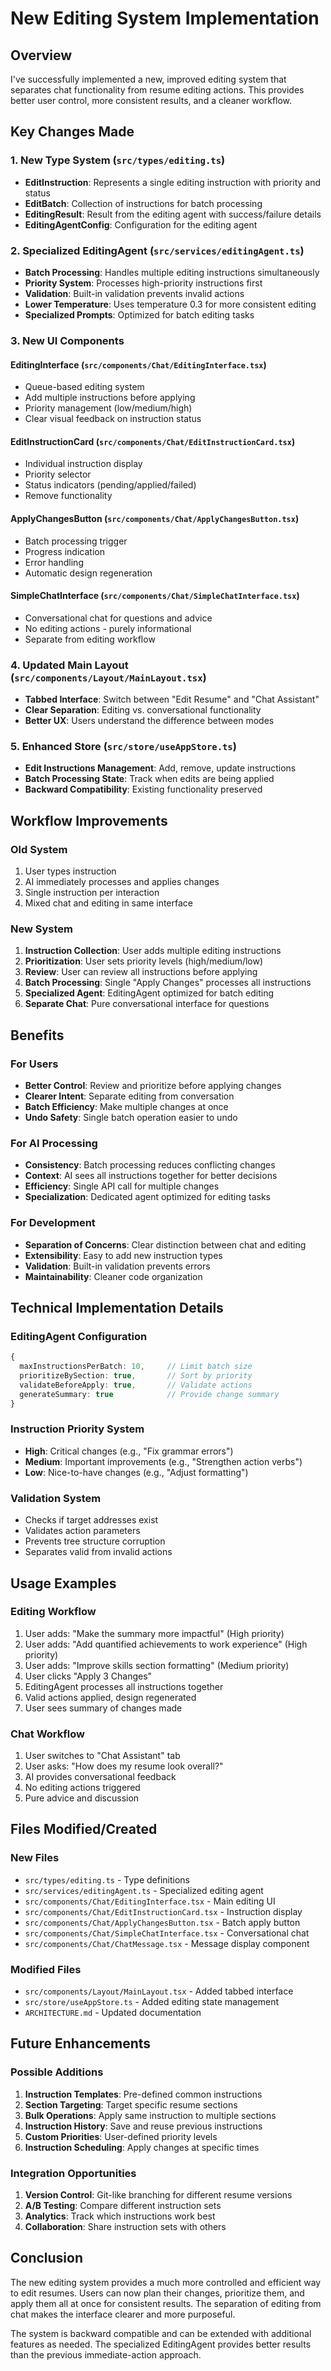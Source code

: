 # New Editing System Implementation

## Overview

I've successfully implemented a new, improved editing system that separates chat functionality from resume editing actions. This provides better user control, more consistent results, and a cleaner workflow.

## Key Changes Made

### 1. New Type System (`src/types/editing.ts`)
- **EditInstruction**: Represents a single editing instruction with priority and status
- **EditBatch**: Collection of instructions for batch processing
- **EditingResult**: Result from the editing agent with success/failure details
- **EditingAgentConfig**: Configuration for the editing agent

### 2. Specialized EditingAgent (`src/services/editingAgent.ts`)
- **Batch Processing**: Handles multiple editing instructions simultaneously
- **Priority System**: Processes high-priority instructions first
- **Validation**: Built-in validation prevents invalid actions
- **Lower Temperature**: Uses temperature 0.3 for more consistent editing
- **Specialized Prompts**: Optimized for batch editing tasks

### 3. New UI Components

#### EditingInterface (`src/components/Chat/EditingInterface.tsx`)
- Queue-based editing system
- Add multiple instructions before applying
- Priority management (low/medium/high)
- Clear visual feedback on instruction status

#### EditInstructionCard (`src/components/Chat/EditInstructionCard.tsx`)
- Individual instruction display
- Priority selector
- Status indicators (pending/applied/failed)
- Remove functionality

#### ApplyChangesButton (`src/components/Chat/ApplyChangesButton.tsx`)
- Batch processing trigger
- Progress indication
- Error handling
- Automatic design regeneration

#### SimpleChatInterface (`src/components/Chat/SimpleChatInterface.tsx`)
- Conversational chat for questions and advice
- No editing actions - purely informational
- Separate from editing workflow

### 4. Updated Main Layout (`src/components/Layout/MainLayout.tsx`)
- **Tabbed Interface**: Switch between "Edit Resume" and "Chat Assistant"
- **Clear Separation**: Editing vs. conversational functionality
- **Better UX**: Users understand the difference between modes

### 5. Enhanced Store (`src/store/useAppStore.ts`)
- **Edit Instructions Management**: Add, remove, update instructions
- **Batch Processing State**: Track when edits are being applied
- **Backward Compatibility**: Existing functionality preserved

## Workflow Improvements

### Old System
1. User types instruction
2. AI immediately processes and applies changes
3. Single instruction per interaction
4. Mixed chat and editing in same interface

### New System
1. **Instruction Collection**: User adds multiple editing instructions
2. **Prioritization**: User sets priority levels (high/medium/low)
3. **Review**: User can review all instructions before applying
4. **Batch Processing**: Single "Apply Changes" processes all instructions
5. **Specialized Agent**: EditingAgent optimized for batch editing
6. **Separate Chat**: Pure conversational interface for questions

## Benefits

### For Users
- **Better Control**: Review and prioritize before applying changes
- **Clearer Intent**: Separate editing from conversation
- **Batch Efficiency**: Make multiple changes at once
- **Undo Safety**: Single batch operation easier to undo

### For AI Processing
- **Consistency**: Batch processing reduces conflicting changes
- **Context**: AI sees all instructions together for better decisions
- **Efficiency**: Single API call for multiple changes
- **Specialization**: Dedicated agent optimized for editing tasks

### For Development
- **Separation of Concerns**: Clear distinction between chat and editing
- **Extensibility**: Easy to add new instruction types
- **Validation**: Built-in validation prevents errors
- **Maintainability**: Cleaner code organization

## Technical Implementation Details

### EditingAgent Configuration
```typescript
{
  maxInstructionsPerBatch: 10,     // Limit batch size
  prioritizeBySection: true,       // Sort by priority
  validateBeforeApply: true,       // Validate actions
  generateSummary: true            // Provide change summary
}
```

### Instruction Priority System
- **High**: Critical changes (e.g., "Fix grammar errors")
- **Medium**: Important improvements (e.g., "Strengthen action verbs")
- **Low**: Nice-to-have changes (e.g., "Adjust formatting")

### Validation System
- Checks if target addresses exist
- Validates action parameters
- Prevents tree structure corruption
- Separates valid from invalid actions

## Usage Examples

### Editing Workflow
1. User adds: "Make the summary more impactful" (High priority)
2. User adds: "Add quantified achievements to work experience" (High priority)
3. User adds: "Improve skills section formatting" (Medium priority)
4. User clicks "Apply 3 Changes"
5. EditingAgent processes all instructions together
6. Valid actions applied, design regenerated
7. User sees summary of changes made

### Chat Workflow
1. User switches to "Chat Assistant" tab
2. User asks: "How does my resume look overall?"
3. AI provides conversational feedback
4. No editing actions triggered
5. Pure advice and discussion

## Files Modified/Created

### New Files
- `src/types/editing.ts` - Type definitions
- `src/services/editingAgent.ts` - Specialized editing agent
- `src/components/Chat/EditingInterface.tsx` - Main editing UI
- `src/components/Chat/EditInstructionCard.tsx` - Instruction display
- `src/components/Chat/ApplyChangesButton.tsx` - Batch apply button
- `src/components/Chat/SimpleChatInterface.tsx` - Conversational chat
- `src/components/Chat/ChatMessage.tsx` - Message display component

### Modified Files
- `src/components/Layout/MainLayout.tsx` - Added tabbed interface
- `src/store/useAppStore.ts` - Added editing state management
- `ARCHITECTURE.md` - Updated documentation

## Future Enhancements

### Possible Additions
1. **Instruction Templates**: Pre-defined common instructions
2. **Section Targeting**: Target specific resume sections
3. **Bulk Operations**: Apply same instruction to multiple sections
4. **Instruction History**: Save and reuse previous instructions
5. **Custom Priorities**: User-defined priority levels
6. **Instruction Scheduling**: Apply changes at specific times

### Integration Opportunities
1. **Version Control**: Git-like branching for different resume versions
2. **A/B Testing**: Compare different instruction sets
3. **Analytics**: Track which instructions work best
4. **Collaboration**: Share instruction sets with others

## Conclusion

The new editing system provides a much more controlled and efficient way to edit resumes. Users can now plan their changes, prioritize them, and apply them all at once for consistent results. The separation of editing from chat makes the interface clearer and more purposeful.

The system is backward compatible and can be extended with additional features as needed. The specialized EditingAgent provides better results than the previous immediate-action approach.